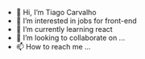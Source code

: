 - 👋 Hi, I’m Tiago Carvalho 
- 👀 I’m interested in jobs for front-end
- 🌱 I’m currently learning react 
- 💞️ I’m looking to collaborate on ...
- 📫 How to reach me ...

<!---
Talos346/Talos346 is a ✨ special ✨ repository because its `README.md` (this file) appears on your GitHub profile.
You can click the Preview link to take a look at your changes.
--->
